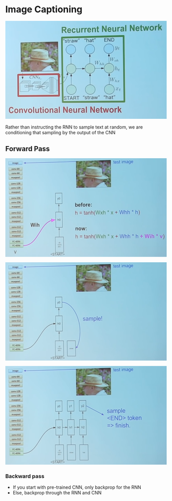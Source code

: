 # Image Captioning

![](assets/Image_Captioning_flowchart.png)

Rather than instructing the RNN to sample text at random, we are conditioning that sampling by the output of the CNN

## Forward Pass

![](assets/Image_Captioning_forward_pass_1.png)

![](assets/Image_Captioning_forward_pass_2.png)

![](assets/Image_Captioning_forward_pass_3.png)

### Backward pass

- If you start with pre-trained CNN, only backprop for the RNN
- Else, backprop through the RNN and CNN
